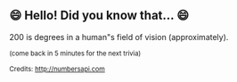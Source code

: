 ## :smile: Hello! Did you know that... :smile:
200 is degrees in a human"s field of vision (approximately).

<sup>(come back in 5 minutes for the next trivia)</sup>


<sup>Credits: http://numbersapi.com</sup>
